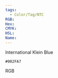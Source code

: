 ```yaml
---
tags:
  - Color/Tag/NTC
RGB:
Hex:
CMYK:
HSL:
Name:
---
```

International Klein Blue
```palette
#002FA7
```
RGB

